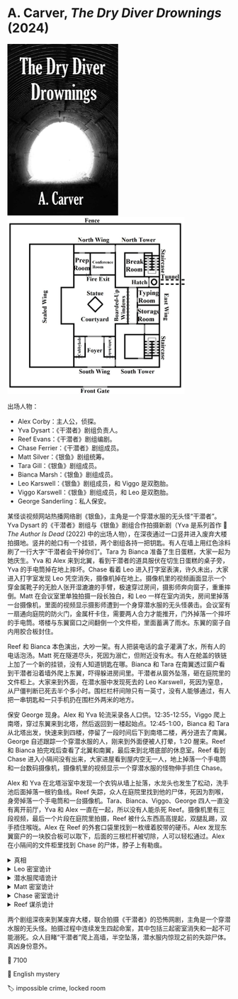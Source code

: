 # A. Carver, <i>The Dry Diver Drownings</i> (2024)

<img src=images/2024_cover.jpg width=250/>

<img src=images/2024_floor_plan.jpg width=400/>

出场人物：
* Alex Corby：主人公，侦探。
* Yva Dysart：《干潜者》剧组负责人。
* Reef Evans：《干潜者》剧组编剧。
* Chase Ferrier：《干潜者》剧组成员。
* Matt Silver：《银鱼》剧组统筹。
* Tara Gill：《银鱼》剧组成员。
* Bianca Marsh：《银鱼》剧组成员。
* Leo Karswell：《银鱼》剧组成员，和 Viggo 是双胞胎。
* Viggo Karswell：《银鱼》剧组成员，和 Leo 是双胞胎。
* George Sanderling：私人保安。

某怪谈视频网站热播网络剧《银鱼》，主角是一个穿潜水服的无头怪“干潜者”。Yva Dysart 的《干潜者》剧组与《银鱼》剧组合作拍摄新剧（Yva 是系列首作 📖 <i>The Author Is Dead</i> (2022) 中的出场人物），在深夜通过一口竖井进入废弃大楼拍摄地。竖井的舱口有一个挂锁，两个剧组各持一把钥匙。有人在墙上用红色涂料刷了一行大字“干潜者会干掉你们”。Tara 为 Bianca 准备了生日蛋糕，大家一起为她庆生。Yva 和 Alex 来到北翼，看到干潜者的道具服伏在切生日蛋糕的桌子旁，Yva 的手电筒掉在地上摔坏。Chase 看着 Leo 进入打字室表演，许久未出，大家进入打字室发现 Leo 凭空消失，摄像机掉在地上。摄像机里的视频画面显示一个穿金属靴子的无脸人张开湿漉漉的手臂，极速穿过房间，摄影师奔向窗子，重重摔倒。Matt 在会议室里单独拍摄一段长独白，和 Leo 一样在室内消失，房间里掉落一台摄像机，里面的视频显示摄影师遭到一个身穿潜水服的无头怪袭击。会议室有一扇通向庭院的防火门，金属杆卡住，需要两人合力才能推开，门外掉落一个摔坏的手电筒。塔楼与东翼窗口之间翻倒一个文件柜，里面蓄满了雨水。东翼的窗子自内用胶合板封住。

Reef 和 Bianca 本色演出，大吵一架。有人把装电话的盒子灌满了水，所有人的电话泡汤。Matt 死在隧道尽头，死因为溺亡，但附近没有水。有人在舱盖的铁链上加了一个新的挂锁，没有人知道钥匙在哪。Bianca 和 Tara 在南翼透过窗户看到干潜者沿着墙外爬上东翼，吓得躲进房间里。干潜者从窗外坠落，砸在庭院里的文件柜上。大家来到外面，在潜水服中发现死去的 Leo Karswell，死因为窒息，从尸僵判断已死去半个多小时。围栏栏杆间隙只有一英寸，没有人能够通过，有人把一串钥匙和一只手机扔在围栏外两米的地方。

保安 George 现身。Alex 和 Yva 轮流采录各人口供。12:35-12:55，Viggo 爬上南塔，穿过东翼来到北塔，然后返回到一楼起始点。12:45-1:00，Bianca 和 Tara 从北塔出发，快速来到四楼，停留了一段时间后下到南塔二楼，再分道去了南翼。George 自述跟踪一个穿潜水服的人，刚来到外面便被人打晕，1:20 醒来。Reef 和 Bianca 拍完戏后查看了北翼和南翼，最后来到北塔底部的休息室。Reef 看到 Chase 进入小隔间没有出来，大家进屋看到屋内空无一人，地上掉落一个手电筒和一台数码摄像机，摄像机里的视频显示一个穿潜水服的怪物伸手抓住 Chase。

Alex 和 Yva 在北塔浴室中发现一个衣钩从墙上扯落，水龙头也发生了松动，洗手池后面掉落一根钓鱼线。Reef 失踪，众人在庭院里找到他的尸体，死因为割喉，身旁掉落一个手电筒和一台摄像机。Tara、Bianca、Viggo、George 四人一直没有离开前厅，Yva 和 Alex 一直在一起，所以没有人能杀死 Reef。摄像机里有三段视频，最后一个片段在庭院里拍摄，Reef 被什么东西高高提起，双腿乱踢，双手捂住喉咙。Alex 在 Reef 的外套口袋里找到一枚缠着胶带的硬币。Alex 发现东翼窗户的一块胶合板可以取下，后面的三根栏杆被切除，人可以轻松通过。Alex 在小隔间的文件柜里找到 Chase 的尸体，脖子上有勒痕。

<details><summary>真相</summary>
十个人每人有一个手电筒，Yva 摔坏了自己的手电筒，Reef 拿走了 Leo 摔坏的手电筒，Matt 的手电筒在他的失踪现场摔坏。Yva 和 Alex 录口供时，除了 Yva 每个人都有一个好的手电筒（伏线），这说明 Matt 失踪现场的手电筒是 Reef 用 Leo 的坏手电筒替换。Reef 是杀害 Matt 的凶手，他用 Leo 的手电筒砸中 Matt 的头，手电筒玻璃碎裂，只好把坏手电筒留在现场，拿走了 Matt 的手电筒。Reef 杀死了 Leo、Matt、Chase，然后 Yva 杀死了 Reef。

Chase 受到勒索，被要求帮助 Reef 完成恶作剧。整个案件的构图是《干潜者》剧组杀害《银鱼》剧组，动机是嫉妒《银鱼》的成功。Reef 在墙上涂了威胁文字，打碎并用胶合板封起了东翼的窗户，切断了三根栏杆。Reef 提前拍摄了 Leo、Matt、Chase 的视频，用装有假视频的存储卡替换了现场摄像机中的存储卡（伏线：提前录制的视频背景中没有下雨声）。Reef 和 Chase 中一人替换了舱口的挂锁。
</details>

<details><summary>Leo 密室诡计</summary>
Leo 没有进入打字室。Chase 打开门呼唤 Leo，Reef 把手电筒滚进房间，把 Leo 的摄像机放在门口，趁 Chase 慢慢关上门的时候溜走。Alex 的视线被打开的门挡住，看不到进屋的情况。
</details>

<details><summary>潜水服爬墙诡计</summary>
Chase 用瓶装水泡坏了手机，跑到北塔顶层浴室，把钓鱼线挂在衣钩上，另一头丢出窗户。Reef 给 Leo 的尸体穿上潜水服，搬到庭院（路上打晕了 George，把他的钥匙和手机丢出围栏），系上钓鱼线。Chase 在浴室努力拉起装着 Leo 尸体的潜水服（他以为潜水服里装满了水），把钓鱼线缠在水龙头上分担重量，然后下楼和 Yva 等人会合。衣钩承受不住尸体的重量从墙上脱落，尸体在众人面前坠落。Chase 看到 Leo 的尸体，意识到自己无意间成为了谋杀案的帮凶。
</details>

<details><summary>Matt 密室诡计</summary>
Reef 把一枚大硬币贴在防火门的锁板上，使插销卡住无法进入。Reef 打晕 Matt，给他穿上潜水服，装好嘴套，将呼吸管的另一端连接到水龙头上，把水灌进 Matt 的喉咙，使其窒息而亡。（伏线：Reef 要求和 Yva 单独会谈，五分钟后走出房间，其实在这五分钟内完成杀人。）Matt 没有死透，在庭院里醒来，意识模糊，奋力逃向隧道，在那里发生“干性溺水”，在没有水的情况下溺死在隧道里。
</details>

<details><summary>Chase 密室诡计</summary>
Reef 杀死 Chase，把尸体藏入文件柜，Yva 搜索房间时谎称文件柜里没有尸体。
</details>

<details><summary>Reef 谋杀诡计</summary>
Yva 把钓鱼线挂在剩下的衣钩上，另一头丢出窗外。Reef 按计划把钓鱼线绕在脖子上，让 Yva 把自己吊起，假装被人勒颈后勉强逃生，好洗脱自己的嫌疑，没想到真的被 Yva 勒死。
</details>

两个剧组深夜来到某废弃大楼，联合拍摄《干潜者》的恐怖网剧，主角是一个穿潜水服的无头怪。拍摄过程中连续发生四起命案，其中包括三起密室消失和一起不可能溺死。众人目睹“干潜者”爬上高墙，半空坠落，潜水服内惊现之前的失踪尸体。真凶身份意外。

:link: 7100

:file_folder: English mystery

:label: impossible crime, locked room

